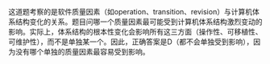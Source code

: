 这道题考察的是软件质量因素（如operation、transition、revision）与计算机体系结构变化的关系。题目问哪一个质量因素最可能受到计算机体系结构激烈变动的影响。实际上，体系结构的根本性变化会影响所有这三方面（操作性、可移植性、可维护性），而不是单独某一个。因此，正确答案是D（都不会单独受到影响），因为没有哪个单独的质量因素最容易受到影响。